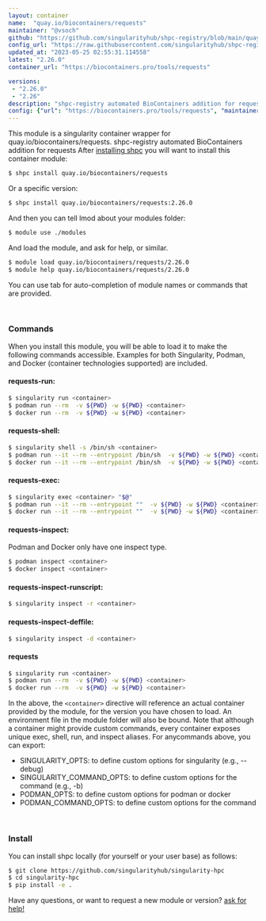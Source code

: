 ```yaml
---
layout: container
name:  "quay.io/biocontainers/requests"
maintainer: "@vsoch"
github: "https://github.com/singularityhub/shpc-registry/blob/main/quay.io/biocontainers/requests/container.yaml"
config_url: "https://raw.githubusercontent.com/singularityhub/shpc-registry/main/quay.io/biocontainers/requests/container.yaml"
updated_at: "2023-05-25 02:55:31.114558"
latest: "2.26.0"
container_url: "https://biocontainers.pro/tools/requests"

versions:
 - "2.26.0"
 - "2.26"
description: "shpc-registry automated BioContainers addition for requests"
config: {"url": "https://biocontainers.pro/tools/requests", "maintainer": "@vsoch", "description": "shpc-registry automated BioContainers addition for requests", "latest": {"2.26.0": "sha256:5fa79b2bf1205e22e487d59fef2a0d9f5ae21fe2723e223cca62ab3a65bf5aad"}, "tags": {"2.26.0": "sha256:5fa79b2bf1205e22e487d59fef2a0d9f5ae21fe2723e223cca62ab3a65bf5aad", "2.26": "sha256:9c7141283b3a57548def106c81f85f7752710b83515391d0f7905eb0199fa042"}, "docker": "quay.io/biocontainers/requests"}
---
```


This module is a singularity container wrapper for quay.io/biocontainers/requests.
shpc-registry automated BioContainers addition for requests
After [installing shpc](#install) you will want to install this container module:


```bash
$ shpc install quay.io/biocontainers/requests
```

Or a specific version:

```bash
$ shpc install quay.io/biocontainers/requests:2.26.0
```

And then you can tell lmod about your modules folder:

```bash
$ module use ./modules
```

And load the module, and ask for help, or similar.

```bash
$ module load quay.io/biocontainers/requests/2.26.0
$ module help quay.io/biocontainers/requests/2.26.0
```

You can use tab for auto-completion of module names or commands that are provided.

<br>

### Commands

When you install this module, you will be able to load it to make the following commands accessible.
Examples for both Singularity, Podman, and Docker (container technologies supported) are included.

#### requests-run:

```bash
$ singularity run <container>
$ podman run --rm  -v ${PWD} -w ${PWD} <container>
$ docker run --rm  -v ${PWD} -w ${PWD} <container>
```

#### requests-shell:

```bash
$ singularity shell -s /bin/sh <container>
$ podman run --it --rm --entrypoint /bin/sh  -v ${PWD} -w ${PWD} <container>
$ docker run --it --rm --entrypoint /bin/sh  -v ${PWD} -w ${PWD} <container>
```

#### requests-exec:

```bash
$ singularity exec <container> "$@"
$ podman run --it --rm --entrypoint ""  -v ${PWD} -w ${PWD} <container> "$@"
$ docker run --it --rm --entrypoint ""  -v ${PWD} -w ${PWD} <container> "$@"
```

#### requests-inspect:

Podman and Docker only have one inspect type.

```bash
$ podman inspect <container>
$ docker inspect <container>
```

#### requests-inspect-runscript:

```bash
$ singularity inspect -r <container>
```

#### requests-inspect-deffile:

```bash
$ singularity inspect -d <container>
```



#### requests

```bash
$ singularity run <container>
$ podman run --rm  -v ${PWD} -w ${PWD} <container>
$ docker run --rm  -v ${PWD} -w ${PWD} <container>
```


In the above, the `<container>` directive will reference an actual container provided
by the module, for the version you have chosen to load. An environment file in the
module folder will also be bound. Note that although a container
might provide custom commands, every container exposes unique exec, shell, run, and
inspect aliases. For anycommands above, you can export:

 - SINGULARITY_OPTS: to define custom options for singularity (e.g., --debug)
 - SINGULARITY_COMMAND_OPTS: to define custom options for the command (e.g., -b)
 - PODMAN_OPTS: to define custom options for podman or docker
 - PODMAN_COMMAND_OPTS: to define custom options for the command

<br>

### Install

You can install shpc locally (for yourself or your user base) as follows:

```bash
$ git clone https://github.com/singularityhub/singularity-hpc
$ cd singularity-hpc
$ pip install -e .
```

Have any questions, or want to request a new module or version? [ask for help!](https://github.com/singularityhub/singularity-hpc/issues)